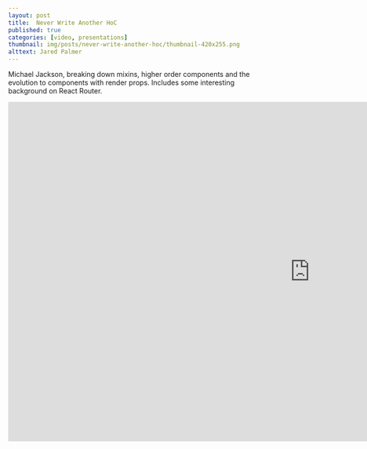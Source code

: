 ```yaml
---
layout: post
title:  Never Write Another HoC
published: true
categories: [video, presentations]
thumbnail: img/posts/never-write-another-hoc/thumbnail-420x255.png
alttext: Jared Palmer
--- 
```


Michael Jackson, breaking down mixins, higher order components and the evolution to components with render props. Includes some 
interesting background on React Router.

<iframe width="1230" height="692" src="https://www.youtube.com/embed/BcVAq3YFiuc" frameborder="0" allow="accelerometer; autoplay; encrypted-media; gyroscope; picture-in-picture" allowfullscreen></iframe>